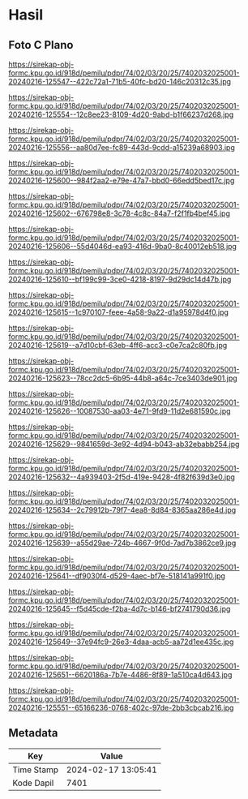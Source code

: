 # Hasil

## Foto C Plano

https://sirekap-obj-formc.kpu.go.id/918d/pemilu/pdpr/74/02/03/20/25/7402032025001-20240216-125547--422c72a1-71b5-40fc-bd20-146c20312c35.jpg

https://sirekap-obj-formc.kpu.go.id/918d/pemilu/pdpr/74/02/03/20/25/7402032025001-20240216-125554--12c8ee23-8109-4d20-9abd-b1f66237d268.jpg

https://sirekap-obj-formc.kpu.go.id/918d/pemilu/pdpr/74/02/03/20/25/7402032025001-20240216-125556--aa80d7ee-fc89-443d-9cdd-a15239a68903.jpg

https://sirekap-obj-formc.kpu.go.id/918d/pemilu/pdpr/74/02/03/20/25/7402032025001-20240216-125600--984f2aa2-e79e-47a7-bbd0-66edd5bed17c.jpg

https://sirekap-obj-formc.kpu.go.id/918d/pemilu/pdpr/74/02/03/20/25/7402032025001-20240216-125602--676798e8-3c78-4c8c-84a7-f2f1fb4bef45.jpg

https://sirekap-obj-formc.kpu.go.id/918d/pemilu/pdpr/74/02/03/20/25/7402032025001-20240216-125606--55d4046d-ea93-416d-9ba0-8c40012eb518.jpg

https://sirekap-obj-formc.kpu.go.id/918d/pemilu/pdpr/74/02/03/20/25/7402032025001-20240216-125610--bf199c99-3ce0-4218-8197-9d29dc14d47b.jpg

https://sirekap-obj-formc.kpu.go.id/918d/pemilu/pdpr/74/02/03/20/25/7402032025001-20240216-125615--1c970107-feee-4a58-9a22-d1a95978d4f0.jpg

https://sirekap-obj-formc.kpu.go.id/918d/pemilu/pdpr/74/02/03/20/25/7402032025001-20240216-125619--a7d10cbf-63eb-4ff6-acc3-c0e7ca2c80fb.jpg

https://sirekap-obj-formc.kpu.go.id/918d/pemilu/pdpr/74/02/03/20/25/7402032025001-20240216-125623--78cc2dc5-6b95-44b8-a64c-7ce3403de901.jpg

https://sirekap-obj-formc.kpu.go.id/918d/pemilu/pdpr/74/02/03/20/25/7402032025001-20240216-125626--10087530-aa03-4e71-9fd9-11d2e681590c.jpg

https://sirekap-obj-formc.kpu.go.id/918d/pemilu/pdpr/74/02/03/20/25/7402032025001-20240216-125629--9841659d-3e92-4d94-b043-ab32ebabb254.jpg

https://sirekap-obj-formc.kpu.go.id/918d/pemilu/pdpr/74/02/03/20/25/7402032025001-20240216-125632--4a939403-2f5d-419e-9428-4f82f639d3e0.jpg

https://sirekap-obj-formc.kpu.go.id/918d/pemilu/pdpr/74/02/03/20/25/7402032025001-20240216-125634--2c79912b-79f7-4ea8-8d84-8365aa286e4d.jpg

https://sirekap-obj-formc.kpu.go.id/918d/pemilu/pdpr/74/02/03/20/25/7402032025001-20240216-125639--a55d29ae-724b-4667-9f0d-7ad7b3862ce9.jpg

https://sirekap-obj-formc.kpu.go.id/918d/pemilu/pdpr/74/02/03/20/25/7402032025001-20240216-125641--df9030f4-d529-4aec-bf7e-518141a991f0.jpg

https://sirekap-obj-formc.kpu.go.id/918d/pemilu/pdpr/74/02/03/20/25/7402032025001-20240216-125645--f5d45cde-f2ba-4d7c-b146-bf2741790d36.jpg

https://sirekap-obj-formc.kpu.go.id/918d/pemilu/pdpr/74/02/03/20/25/7402032025001-20240216-125649--37e94fc9-26e3-4daa-acb5-aa72d1ee435c.jpg

https://sirekap-obj-formc.kpu.go.id/918d/pemilu/pdpr/74/02/03/20/25/7402032025001-20240216-125651--6620186a-7b7e-4486-8f89-1a510ca4d643.jpg

https://sirekap-obj-formc.kpu.go.id/918d/pemilu/pdpr/74/02/03/20/25/7402032025001-20240216-125551--65166236-0768-402c-97de-2bb3cbcab216.jpg


## Metadata

| Key        | Value               |
| ---------- | ------------------- |
| Time Stamp | 2024-02-17 13:05:41 |
| Kode Dapil | 7401                |



